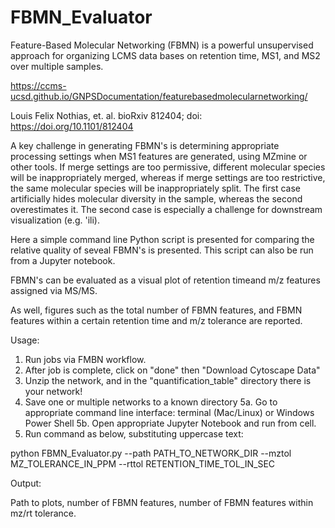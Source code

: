 # FBMN_Evaluator

Feature-Based Molecular Networking (FBMN) is a powerful unsupervised approach for organizing
LCMS data bases on retention time, MS1, and MS2 over multiple samples.

https://ccms-ucsd.github.io/GNPSDocumentation/featurebasedmolecularnetworking/

Louis Felix Nothias, et. al.
bioRxiv 812404; doi: https://doi.org/10.1101/812404

A key challenge in generating FBMN's is determining appropriate processing settings when MS1
features are generated, using MZmine or other tools.  If merge settings are too permissive,
different molecular species will be inappropriately merged, whereas if merge settings are
too restrictive, the same molecular species will be inappropriately split.  The first case
artificially hides molecular diversity in the sample, whereas the second overestimates it.
The second case is especially a challenge for downstream visualization (e.g. 'ili).

Here a simple command line Python script is presented for comparing the relative quality of
seveal FBMN's is presented.  This script can also be run from a Jupyter notebook.  

FBMN's can be evaluated as a visual plot of retention timeand m/z features assigned via MS/MS.  

As well, figures such as the total number of FBMN features, and FBMN features within a 
certain retention time and m/z tolerance are reported.

Usage:

1. Run jobs via FMBN workflow.
2. After job is complete, click on "done" then "Download Cytoscape Data"
3. Unzip the network, and in the "quantification_table" directory there is your network!
4. Save one or multiple networks to a known directory
5a. Go to appropriate command line interface: terminal (Mac/Linux) or Windows Power Shell
5b. Open appropriate Jupyter Notebook and run from cell.
6. Run command as below, substituting uppercase text:

python FBMN_Evaluator.py --path PATH_TO_NETWORK_DIR --mztol MZ_TOLERANCE_IN_PPM --rttol
RETENTION_TIME_TOL_IN_SEC

Output:

Path to plots, number of FBMN features, number of FBMN features within mz/rt tolerance.
